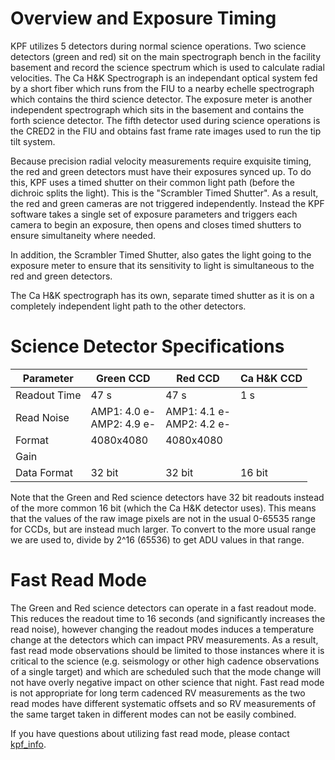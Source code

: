 # Overview and Exposure Timing

KPF utilizes 5 detectors during normal science operations. Two science detectors (green and red) sit on the main spectrograph bench in the facility basement and record the science spectrum which is used to calculate radial velocities. The Ca H&K Spectrograph is an independant optical system fed by a short fiber which runs from the FIU to a nearby echelle spectrograph which contains the third science detector. The exposure meter is another independent spectrograph which sits in the basement and contains the forth science detector. The fifth detector used during science operations is the CRED2 in the FIU and obtains fast frame rate images used to run the tip tilt system.

Because precision radial velocity measurements require exquisite timing, the red and green detectors must have their exposures synced up. To do this, KPF uses a timed shutter on their common light path (before the dichroic splits the light). This is the "Scrambler Timed Shutter". As a result, the red and green cameras are not triggered independently. Instead the KPF software takes a single set of exposure parameters and triggers each camera to begin an exposure, then opens and closes timed shutters to ensure simultaneity where needed.

In addition, the Scrambler Timed Shutter, also gates the light going to the exposure meter to ensure that its sensitivity to light is simultaneous to the red and green detectors.

The Ca H&K spectrograph has its own, separate timed shutter as it is on a completely independent light path to the other detectors. 

# Science Detector Specifications

| Parameter | Green CCD | Red CCD | Ca H&K CCD |
| --------- | --------- | ------- | ---------- |
| Readout Time | 47 s | 47 s | 1 s |
| Read Noise | AMP1: 4.0 e-<br>AMP2: 4.9 e- | AMP1: 4.1 e-<br>AMP2: 4.2 e- |  |
| Format | 4080x4080 | 4080x4080 | |
| Gain |  |  |  |
| Data Format | 32 bit | 32 bit | 16 bit |

Note that the Green and Red science detectors have 32 bit readouts instead of the more common 16 bit (which the Ca H&K detector uses).  This means that the values of the raw image pixels are not in the usual 0-65535 range for CCDs, but are instead much larger.  To convert to the more usual range we are used to, divide by 2^16 (65536) to get ADU values in that range.

# Fast Read Mode

The Green and Red science detectors can operate in a fast readout mode.  This reduces the readout time to 16 seconds (and significantly increases the read noise), however changing the readout modes induces a temperature change at the detectors which can impact PRV measurements.  As a result, fast read mode observations should be limited to those instances where it is critical to the science (e.g. seismology or other high cadence observations of a single target) and which are scheduled such that the mode change will not have overly negative impact on other science that night. Fast read mode is not appropriate for long term cadenced RV measurements as the two read modes have different systematic offsets and so RV measurements of the same target taken in different modes can not be easily combined.

If you have questions about utilizing fast read mode, please contact [kpf_info](mailto:kpf_info@keck.hawaii.edu).
